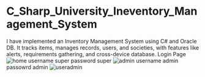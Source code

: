 # C_Sharp_University_Ineventory_Management_System
I have implemented an Inventory Management System using C# and Oracle DB. It tracks items, manages records, users, and societies, with features like alerts, requirements gathering, and cross-device database.
Login Page
![home](https://github.com/zohiaby/C_Sharp_University_Ineventory_Management_System/assets/121012940/601c9125-bb53-47e8-900f-cda7ac7a89ee)
username super password super
![admin](https://github.com/zohiaby/C_Sharp_University_Ineventory_Management_System/assets/121012940/26b2098a-69f3-4106-9103-825adf57d8db)
username admin passowrd admin
![useradmin](https://github.com/zohiaby/C_Sharp_University_Ineventory_Management_System/assets/121012940/5707b0c9-4298-4361-b8b4-080206568929)

